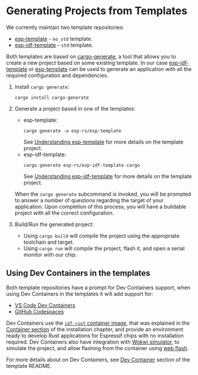 # Generating Projects from Templates

We currently maintain two template repositories:
- [esp-template] - `no_std` template.
- [esp-idf-template] - `std` template.

Both templates are based on [cargo-generate], a tool that allows you to create a new project based on some existing template. In our case [esp-idf-template] or [esp-template] can be used to generate an application with all the required configuration and dependencies.

1. Install `cargo generate`:
    ```shell
    cargo install cargo-generate
    ```
2. Generate a project based in one of the templates:
    - esp-template:
        ```shell
        cargo generate -a esp-rs/esp-template
        ```
        See [Understanding esp-template] for more details on the template project.
    - esp-idf-template:
        ```shell
        cargo generate esp-rs/esp-idf-template cargo
        ```
        See [Understanding esp-idf-template] for more details on the template project.

    When the `cargo generate` subcommand is invoked, you will be prompted to answer a number of questions regarding the target of your application. Upon completion of this process, you will have a buildable project with all the correct configuration.

3. Build/Run the generated project:
   - Using `cargo build` will compile the project using the appropriate toolchain and target.
   - Using `cargo run` will compile the project, flash it, and open a serial monitor with our chip.

## Using Dev Containers in the templates

Both template repositories have a prompt for Dev Containers support, when using Dev Containers in the templates it will add support for:
-  [VS Code Dev Containers]
-  [GitHub Codespaces]

Dev Containers use the [`idf-rust` container image], that was explained in the [Container section] of the installation chapter, and provide an environment ready to develop Rust applications for Espressif chips with no installation required. Dev Containers also have integration with [Wokwi simulator], to simulate the project, and allow flashing from the container using [web flash].

For more details about on Dev Containers, see [Dev Container] section of the template README.

[cargo-generate]: https://github.com/cargo-generate/cargo-generate
[esp-idf-template]: https://github.com/esp-rs/esp-idf-template
[esp-template]: https://github.com/esp-rs/esp-template
[VS Code Dev Containers]: https://code.visualstudio.com/docs/remote/containers#_quick-start-open-an-existing-folder-in-a-container
[GitHub Codespaces]: https://docs.github.com/en/codespaces/developing-in-codespaces/creating-a-codespace
[Container section]: ../../installation/index.md#using-containers
[Wokwi simulator]: https://wokwi.com/
[web flash]: https://github.com/bjoernQ/esp-web-flash-server
[Dev Container]: https://github.com/esp-rs/esp-template/tree/main/docs#dev-containers
[Understanding esp-template]: ./esp-template.md
[Understanding esp-idf-template]: ./esp-idf-template.md
[`idf-rust` container image]: https://hub.docker.com/r/espressif/idf-rust/tags
